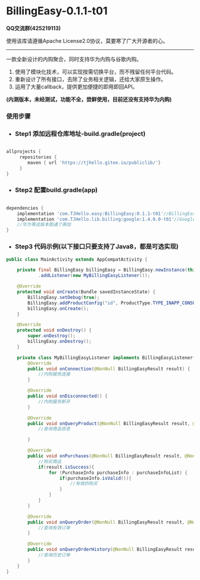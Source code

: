 # BillingEasy-0.1.1-t01

**QQ交流群(425219113)**

使用该库请遵循Apache License2.0协议，莫要寒了广大开源者的心。

---

一款全新设计的内购聚合，同时支持华为内购与谷歌内购。

1. 使用了模块化技术，可以实现按需切换平台，而不残留任何平台代码。
2. 重新设计了所有接口，去除了业务相关逻辑，还给大家原生操作。
3. 运用了大量callback，提供更加便捷的即用即回API。

**(内测版本，未经测试，功能不全，尝鲜使用，目前还没有支持华为内购)**

### 使用步骤
- ### Step1 添加远程仓库地址-build.gradle(project)
```groovy

allprojects {
     repositories {
        maven { url 'https://tjhello.gitee.io/publiclib/'}
     }
}

```

- ### Step2 配置build.gradle(app)

```groovy

dependencies {
    implementation 'com.TJHello.easy:BillingEasy:0.1.1-t01'//BillingEasy
    implementation 'com.TJHello.lib.billing:google:1.4.0.0-t01'//Google内购
    //华为等这版本跑通了再加
}

```

- ### Step3 代码示例(以下接口只要支持了Java8，都是可选实现)
```java
public class MainActivity extends AppCompatActivity {

    private final BillingEasy billingEasy = BillingEasy.newInstance(this)
            .addListener(new MyBillingEasyListener());

    @Override
    protected void onCreate(Bundle savedInstanceState) {
        BillingEasy.setDebug(true);
        BillingEasy.addProductConfig("id", ProductType.TYPE_INAPP_CONSUMABLE);
        billingEasy.onCreate();
    }

    @Override
    protected void onDestroy() {
        super.onDestroy();
        billingEasy.onDestroy();
    }

    private class MyBillingEasyListener implements BillingEasyListener{
        @Override
        public void onConnection(@NonNull BillingEasyResult result) {
            //内购服务连接
        }

        @Override
        public void onDisconnected() {
            //内购服务断开
        }

        @Override
        public void onQueryProduct(@NonNull BillingEasyResult result, @NonNull List<ProductInfo> productInfoList) {
            //查询商品信息

        }

        @Override
        public void onPurchases(@NonNull BillingEasyResult result, @NonNull List<PurchaseInfo> purchaseInfoList) {
            //购买商品
            if(result.isSuccess){
                for (PurchaseInfo purchaseInfo : purchaseInfoList) {
                    if(purchaseInfo.isValid()){
                        //有效的购买
                    }
                }
            }
        }

        @Override
        public void onQueryOrder(@NonNull BillingEasyResult result, @NonNull List<PurchaseInfo> purchaseInfoList) {
            //查询有效订单
        }

        @Override
        public void onQueryOrderHistory(@NonNull BillingEasyResult result, @NonNull List<PurchaseHistoryInfo> purchaseInfoList) {
            //查询历史订单
        }
    }
}


```



